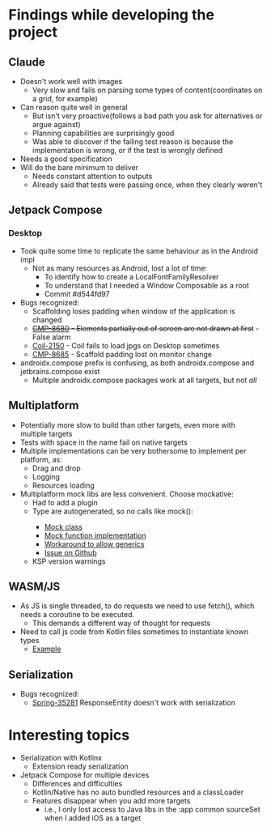 # Findings while developing the project

## Claude
- Doesn't work well with images
  - Very slow and fails on parsing some types of content(coordinates on a grid, for example)
- Can reason quite well in general
  - But isn't very proactive(follows a bad path you ask for alternatives or argue against)
  - Planning capabilities are surprisingly good
  - Was able to discover if the failing test reason is because the implementation is wrong, or if the test is wrongly defined
- Needs a good specification
- Will do the bare minimum to deliver
  - Needs constant attention to outputs
  - Already said that tests were passing once, when they clearly weren't

## Jetpack Compose
### Desktop
- Took quite some time to replicate the same behaviour as in the Android impl
  - Not as many resources as Android, lost a lot of time:
    - To identify how to create a LocalFontFamilyResolver
    - To understand that I needed a Window Composable as a root
    - Commit #d544fd97
- Bugs recognized: 
  - Scaffolding loses padding when window of the application is changed
  - ~~[CMP-8680](youtrack.jetbrains.com/issue/CMP-8680/Elements-partially-out-of-screen-are-not-drawn-until-resizing) - Elements partially out of screen are not drawn at first~~ - False alarm
  - [Coil-2150](https://github.com/coil-kt/coil/issues/2150) - Coil fails to load jpgs on Desktop sometimes
  - [CMP-8685](https://youtrack.jetbrains.com/issue/CMP-8685/Scaffold-Padding-is-Lost-on-Monitor-Change) - Scaffold padding lost on monitor change
- androidx.compose prefix is confusing, as both androidx.compose and jetbrains.compose exist 
  - Multiple androidx.compose packages work at all targets, but not *all*

## Multiplatform
- Potentially more slow to build than other targets, even more with multiple targets
- Tests with space in the name fail on native targets
- Multiple implementations can be very bothersome to implement per platform, as:
  - Drag and drop
  - Logging
  - Resources loading
- Multiplatform mock libs are less convenient. Choose mockative:
  - Had to add a plugin
  - Type are autogenerated, so no calls like mock<Type>():
    - [Mock class](core/build/generated/ksp/jvm/jvmTest/kotlin/br/com/gabryel/reginaesanguine/domain/CellContainerMock.kt)
    - [Mock function implementation](core/build/generated/ksp/jvm/jvmTest/kotlin/io/mockative/br.com.gabryel.reginaesanguine.domain.CellContainer.Mockative.kt)
    - [Workaround to allow generics](core/src/jvmTest/kotlin/br/com/gabryel/reginaesanguine/domain/helpers/MockativeConfig.kt)
    - [Issue on Github](https://github.com/mockative/mockative/issues/148)
  - KSP version warnings

## WASM/JS
- As JS is single threaded, to do requests we need to use fetch(), which needs a coroutine to be executed.
  - This demands a different way of thought for requests
- Need to call js code from Kotlin files sometimes to instantiate known types
  - [Example](app/compose/src/wasmJsMain/kotlin/br/com/gabryel/reginaesanguine/app/util/DragAndDrop.wasmjs.kt)

## Serialization
- Bugs recognized:
  - [Spring-35281](https://github.com/spring-projects/spring-framework/issues/35281) ResponseEntity doesn't work with serialization

# Interesting topics
- Serialization with Kotlinx
  - Extension ready serialization
- Jetpack Compose for multiple devices
  - Differences and difficulties
  - Kotlin/Native has no auto bundled resources and a classLoader
  - Features disappear when you add more targets
    - i.e., I only lost access to Java libs in the :app common sourceSet when I added iOS as a target